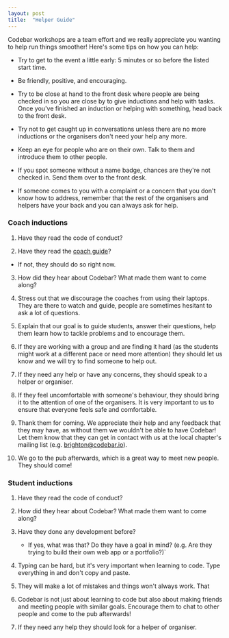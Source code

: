 ```yaml
---
layout: post
title:  "Helper Guide"
---
```


Codebar workshops are a team effort and we really appreciate you wanting to help run things smoother! Here's some tips on how you can help:

- Try to get to the event a little early: 5 minutes or so before the listed start time.

- Be friendly, positive, and encouraging.

- Try to be close at hand to the front desk where people are being checked in so you are close by to give inductions and help with tasks. Once you've finished an induction or helping with something, head back to the front desk.

- Try not to get caught up in conversations unless there are no more inductions or the organisers don't need your help any more.

- Keep an eye for people who are on their own. Talk to them and introduce them to other people.

- If you spot someone without a name badge, chances are they're not checked in. Send them over to the front desk.

- If someone comes to you with a complaint or a concern that you don't know how to address, remember that the rest of the organisers and helpers have your back and you can always ask for help.


### Coach inductions

1. Have they read the code of conduct?

2. Have they read the [coach guide](http://codebar.io/effective-teacher-guide)?
  - If not, they should do so right now.

3. How did they hear about Codebar? What made them want to come along?

4. Stress out that we discourage the coaches from using their laptops. They are there to watch and guide, people are sometimes hesitant to ask a lot of questions.

5. Explain that our goal is to guide students, answer their questions, help them learn how to tackle problems and to encourage them.

6. If they are working with a group and are finding it hard (as the students might work at a different pace or need more attention) they should let us know and we will try to find someone to help out.

7. If they need any help or have any concerns, they should speak to a helper or organiser.

8. If they feel uncomfortable with someone's behaviour, they should bring it to the attention of one of the organisers. It is very important to us to ensure that everyone feels safe and comfortable.

9. Thank them for coming. We appreciate their help and any feedback that they may have, as without them we wouldn't be able to have Codebar! Let them know that they can get in contact with us at the local chapter's mailing list (e.g. brighton@codebar.io).

12. We go to the pub afterwards, which is a great way to meet new people. They should come!

### Student inductions

1. Have they read the code of conduct?

2. How did they hear about Codebar? What made them want to come along?

3.  Have they done any development before?
    -  If yes, what was that? Do they have a goal in mind? (e.g. Are they trying to build their own web  app or a portfolio?)`

4. Typing can be hard, but it's very important when learning to code. Type everything in and don't copy and paste.

5. They will make a lot of mistakes and things won't always work. That

6. Codebar is not just about learning to code but also about making friends and meeting people with similar goals. Encourage them to chat to other people and come to the pub afterwards!

7. If they need any help they should look for a helper of organiser.
